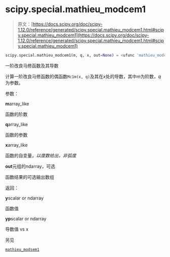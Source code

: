 # scipy.special.mathieu_modcem1

> 原文：[https://docs.scipy.org/doc/scipy-1.12.0/reference/generated/scipy.special.mathieu_modcem1.html#scipy.special.mathieu_modcem1](https://docs.scipy.org/doc/scipy-1.12.0/reference/generated/scipy.special.mathieu_modcem1.html#scipy.special.mathieu_modcem1)

```py
scipy.special.mathieu_modcem1(m, q, x, out=None) = <ufunc 'mathieu_modcem1'>
```

一阶改良马修函数及其导数

计算一阶改良马修函数的偶函数`Mc1m(x, q)`及其在*x*处的导数，其中*m*为阶数，*q*为参数。

参数：

**m**array_like

函数的阶数

**q**array_like

函数的参数

**x**array_like

函数的自变量，*以度数给出，非弧度*

**out**元组的ndarray，可选

函数结果的可选输出数组

返回：

**y**scalar or ndarray

函数值

**yp**scalar or ndarray

导数值 vs x

另见

[`mathieu_modsem1`](scipy.special.mathieu_modsem1.html#scipy.special.mathieu_modsem1 "scipy.special.mathieu_modsem1")
